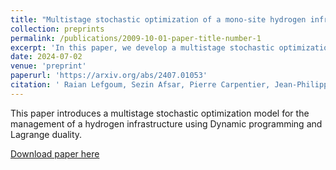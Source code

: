 ```yaml
---
title: "Multistage stochastic optimization of a mono-site hydrogen infrastructure by decomposition techniques"
collection: preprints
permalink: /publications/2009-10-01-paper-title-number-1
excerpt: 'In this paper, we develop a multistage stochastic optimization model for the management of a hydrogen infrastructure using Lagrange duality'
date: 2024-07-02
venue: 'preprint'
paperurl: 'https://arxiv.org/abs/2407.01053'
citation: ' Raian Lefgoum, Sezin Afsar, Pierre Carpentier, Jean-Philippe Chancelier, & Michel de Lara. (2024). Multistage stochastic optimization of a mono-site hydrogen infrastructure by decomposition techniques'
---
```


This paper introduces a multistage stochastic optimization model for the management of a hydrogen infrastructure using Dynamic programming and Lagrange duality. 

[Download paper here](https://arxiv.org/abs/2407.01053)

